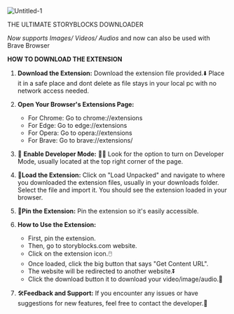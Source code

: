 ![Untitled-1](https://github.com/user-attachments/assets/ab76e165-b0f5-49a0-9014-bc3e5abb583b)


THE ULTIMATE STORYBLOCKS DOWNLOADER

_Now supports Images/ Videos/ Audios_ and now can also be used with Brave Browser

**HOW TO DOWNLOAD THE EXTENSION**
1. **Download the Extension:**
   Download the extension file provided.⬇️
   Place it in a safe place and dont delete as file stays in your local pc with no network access needed.

3. **Open Your Browser's Extensions Page:**
   - For Chrome: Go to chrome://extensions
   - For Edge: Go to edge://extensions
   - For Opera: Go to opera://extensions
   - For Brave: Go to brave://extensions/

4. 🔧 **Enable Developer Mode:** 👨‍💻
   Look for the option to turn on Developer Mode, usually located at the top right corner of the page.

5. 📂**Load the Extension:**
   Click on "Load Unpacked" and navigate to where you downloaded the extension files, usually in your downloads folder. Select the file and import it. You should see the extension loaded in your browser.

6. 📌**Pin the Extension:**
   Pin the extension so it's easily accessible.

7. **How to Use the Extension:**
   - First, pin the extension.
   - Then, go to storyblocks.com website.
   - Click on the extension icon.🖱️
   - Once loaded, click the big button that says "Get Content URL".
   - The website will be redirected to another website.⏬
   - Click the download button it to download your video/image/audio.📸

8. 🛠️**Feedback and Support:**
   If you encounter any issues or have suggestions for new features, feel free to contact the developer.📩
